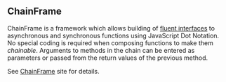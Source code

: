 ## ChainFrame

ChainFrame is a framework which allows building of [fluent interfaces](https://en.wikipedia.org/wiki/Fluent_interface)
to asynchronous and synchronous functions using JavaScript Dot Notation.
No special coding is required when composing functions to make them _chainable_. Arguments to methods in
the chain can be entered as parameters or passed from the return values of the previous method.

See [ChainFrame](//potofcoffee2go.github.io/chainframe/) site for details.
